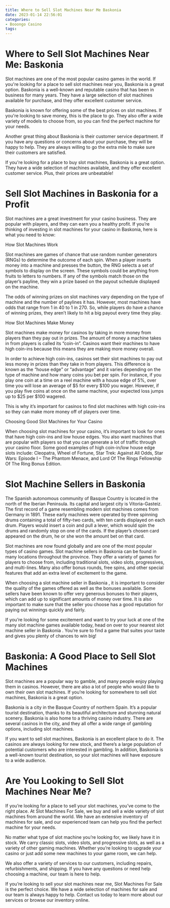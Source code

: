 ```yaml
---
title: Where to Sell Slot Machines Near Me Baskonia
date: 2023-01-14 22:56:01
categories:
- Booongo Casino
tags:
---
```



#  Where to Sell Slot Machines Near Me: Baskonia

Slot machines are one of the most popular casino games in the world. If you're looking for a place to sell slot machines near you, Baskonia is a great option. Baskonia is a well-known and reputable casino that has been in business for many years. They have a large selection of slot machines available for purchase, and they offer excellent customer service.

Baskonia is known for offering some of the best prices on slot machines. If you're looking to save money, this is the place to go. They also offer a wide variety of models to choose from, so you can find the perfect machine for your needs.

Another great thing about Baskonia is their customer service department. If you have any questions or concerns about your purchase, they will be happy to help. They are always willing to go the extra mile to make sure their customers are satisfied.

If you're looking for a place to buy slot machines, Baskonia is a great option. They have a wide selection of machines available, and they offer excellent customer service. Plus, their prices are unbeatable!

#  Sell Slot Machines in Baskonia for a Profit

Slot machines are a great investment for your casino business. They are popular with players, and they can earn you a healthy profit. If you’re thinking of investing in slot machines for your casino in Baskonia, here is what you need to know:

How Slot Machines Work

Slot machines are games of chance that use random number generators (RNGs) to determine the outcome of each spin. When a player inserts money into a machine and presses the button, the RNG selects a set of symbols to display on the screen. These symbols could be anything from fruits to letters to numbers. If any of the symbols match those on the player’s payline, they win a prize based on the payout schedule displayed on the machine.

The odds of winning prizes on slot machines vary depending on the type of machine and the number of paylines it has. However, most machines have odds that range from 1 in 40 to 1 in 270. So, while players do have a chance of winning prizes, they aren’t likely to hit a big payout every time they play.

How Slot Machines Make Money

Slot machines make money for casinos by taking in more money from players than they pay out in prizes. The amount of money a machine takes in from players is called its “coin-in”. Casinos want their machines to have high coin-ins because this means they are making more money overall.

In order to achieve high coin-ins, casinos set their slot machines to pay out less money in prizes than they take in from players. This difference is known as the “house edge” or “advantage” and it varies depending on the type of machine and how many coins you bet per spin. For instance, if you play one coin at a time on a reel machine with a house edge of 5%, over time you will lose an average of $5 for every $100 you wager. However, if you play five coins at once on the same machine, your expected loss jumps up to $25 per $100 wagered.

This is why it’s important for casinos to find slot machines with high coin-ins so they can make more money off of players over time.

Choosing Good Slot Machines for Your Casino

When choosing slot machines for your casino, it’s important to look for ones that have high coin-ins and low house edges. You also want machines that are popular with players so that you can generate a lot of traffic through your casino floor. Some good examples of high coin-in/low house edge slots include: Cleopatra, Wheel of Fortune, Star Trek: Against All Odds, Star Wars: Episode I – The Phantom Menace, and Lord Of The Rings Fellowship Of The Ring Bonus Edition.

#  Slot Machine Sellers in Baskonia

The Spanish autonomous community of Basque Country is located in the north of the Iberian Peninsula. Its capital and largest city is Vitoria-Gasteiz. The first record of a game resembling modern slot machines comes from Germany in 1891. These early machines were operated by three spinning drums containing a total of fifty-two cards, with ten cards displayed on each drum. Players would insert a coin and pull a lever, which would spin the drums and randomly stop on one of the cards. If the player’s chosen card appeared on the drum, he or she won the amount bet on that card.

Slot machines are now found globally and are one of the most popular types of casino games. Slot machine sellers in Baskonia can be found in many locations throughout the province. They offer a variety of games for players to choose from, including traditional slots, video slots, progressives, and multi-lines. Many also offer bonus rounds, free spins, and other special features that add an extra level of excitement to the game.

When choosing a slot machine seller in Baskonia , it is important to consider the quality of the games offered as well as the bonuses available. Some sellers have been known to offer very generous bonuses to their players, which can add up to significant amounts of money over time. It is also important to make sure that the seller you choose has a good reputation for paying out winnings quickly and fairly.

If you’re looking for some excitement and want to try your luck at one of the many slot machine games available today, head on over to your nearest slot machine seller in Baskonia . You’re sure to find a game that suites your taste and gives you plenty of chances to win big!

#  Baskonia: A Good Place to Sell Slot Machines

Slot machines are a popular way to gamble, and many people enjoy playing them in casinos. However, there are also a lot of people who would like to own their own slot machines. If you’re looking for somewhere to sell slot machines, Baskonia is a great option.

Baskonia is a city in the Basque Country of northern Spain. It’s a popular tourist destination, thanks to its beautiful architecture and stunning natural scenery. Baskonia is also home to a thriving casino industry. There are several casinos in the city, and they all offer a wide range of gambling options, including slot machines.

If you want to sell slot machines, Baskonia is an excellent place to do it. The casinos are always looking for new stock, and there’s a large population of potential customers who are interested in gambling. In addition, Baskonia is a well-known tourist destination, so your slot machines will have exposure to a wide audience.

#  Are You Looking to Sell Slot Machines Near Me?

If you’re looking for a place to sell your slot machines, you’ve come to the right place. At Slot Machines For Sale, we buy and sell a wide variety of slot machines from around the world. We have an extensive inventory of machines for sale, and our experienced team can help you find the perfect machine for your needs.

No matter what type of slot machine you’re looking for, we likely have it in stock. We carry classic slots, video slots, and progressive slots, as well as a variety of other gaming machines. Whether you’re looking to upgrade your casino or just add some new machines to your game room, we can help.

We also offer a variety of services to our customers, including repairs, refurbishments, and shipping. If you have any questions or need help choosing a machine, our team is here to help.

If you’re looking to sell your slot machines near me, Slot Machines For Sale is the perfect choice. We have a wide selection of machines for sale and our team is always happy to help. Contact us today to learn more about our services or browse our inventory online.